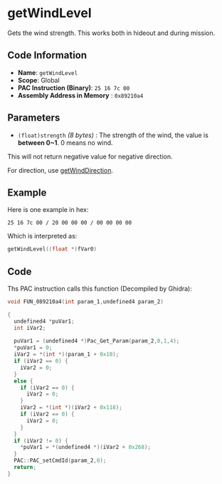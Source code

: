 # getWindLevel

Gets the wind strength. This works both in hideout and during mission.

## Code Information

- **Name**: `getWindLevel`
- **Scope**: Global
- **PAC Instruction (Binary)**: `25 16 7c 00`
- **Assembly Address in Memory** : `0x89210a4`

## Parameters

- `(float)strength` *(8 bytes)* : The strength of the wind, the value is **between 0~1**. 0 means no wind.

This will not return negative value for negative direction.

For direction, use [getWindDirection](./getwinddirection.md).

## Example

Here is one example in hex:

```25 16 7c 00 / 20 00 00 00 / 00 00 00 00```

Which is interpreted as:

```c
getWindLevel((float *)fVar0)
```

## Code

Ths PAC instruction calls this function (Decompiled by Ghidra):

```c
void FUN_089210a4(int param_1,undefined4 param_2)

{
  undefined4 *puVar1;
  int iVar2;
  
  puVar1 = (undefined4 *)Pac_Get_Param(param_2,0,1,4);
  *puVar1 = 0;
  iVar2 = *(int *)(param_1 + 0x10);
  if (iVar2 == 0) {
    iVar2 = 0;
  }
  else {
    if (iVar2 == 0) {
      iVar2 = 0;
    }
    iVar2 = *(int *)(iVar2 + 0x118);
    if (iVar2 == 0) {
      iVar2 = 0;
    }
  }
  if (iVar2 != 0) {
    *puVar1 = *(undefined4 *)(iVar2 + 0x268);
  }
  PAC::PAC_setCmdId(param_2,0);
  return;
}
```

